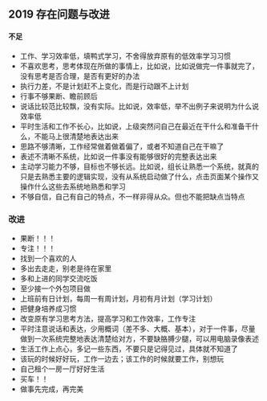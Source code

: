 ## 2019 存在问题与改进

#### 不足

- 工作、学习效率低，填鸭式学习，不舍得放弃原有的低效率学习习惯
- 不喜欢思考，思考体现在所做的事情上，比如说，比如说做完一件事就完了，没有思考是否合理，是否有更好的办法
- 执行力差，不是计划赶不上变化，而是行动跟不上计划
- 行事不够果断、瞻前顾后
- 说话比较范比较飘，没有实际。比如说，效率低，举不出例子来说明为什么说效率低
- 平时生活和工作不长心，比如说，上级突然问自己在最近在干什么和准备干什么，不能马上很清楚地表达出来
- 思路不够清晰，工作经常做着做着偏了，或者不知道自己在干嘛了
- 表述不清晰不系统，比如说一件事没有能够很好的完整表达出来
- 主动学习能力不够，目标也不够长远。比如说，组长让熟悉一个系统，就真的只是去熟悉主要的逻辑实现，没有从系统启动做了什么，点击页面某个操作又操作什么这些去系统地熟悉和学习
- 不够自信，自己有自己的特点，不一样非得从众。但也不能把缺点当特点

### 改进

- 果断！！！
- 专注！！！
- 找到一个喜欢的人
- 多出去走走，别老是待在家里
- 多和上进的同学交流吃饭
- 至少接一个外包项目做
- 上班前有日计划，每周一有周计划，月初有月计划（学习计划）
- 把健身培养成习惯
- 改变原有学习思考方法，提高学习和工作效率，工作专注
- 平时注意说话和表达，少用概词（差不多、大概、基本），对于一件事，尽量做到一次系统完整地表达清楚给对方，不要缺胳膊少腿，可以用电脑录像表述
- 生活工作上点心，多记一些东西，不要只是记得见过，具体就不知道了
- 该玩的时候好好玩，工作一边去；该工作的时候就要工作，别想玩
- 自己租个一房一厅好好生活
- 买车！！
- 做事先完成，再完美